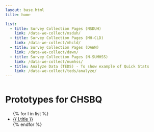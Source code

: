 ```yaml
---
layout: base.html
title: home

list:
  - title: Survey Collection Pages (NSDUH)
    link: /data-we-collect/nsduh/
  - title: Survey Collection Pages (MH-CLD)
    link: /data-we-collect/mhcld/
  - title: Survey Collection Pages (DAWN)
    link: /data-we-collect/dawn/
  - title: Survey Collection Pages (N-SUMHSS)
    link: /data-we-collect/numhss/
  - title: Analyze Data (TEDS) - To show example of Quick Stats
    link: /data-we-collect/teds/analyze/
---
```

<div class="grid-container usa-prose" style="margin-top: 50px;">

# Prototypes for CHSBQ

<ul>
{% for l in list %}
<li><a href="{{ l.link }}">{{ l.title }}</a></li>
{% endfor %}
</ul>

</div>